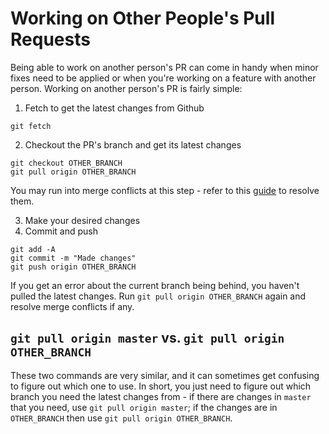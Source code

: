 # Working on Other People's Pull Requests

Being able to work on another person's PR can come in handy when minor fixes need to be applied or when you're working on a feature with another person. Working on another person's PR is fairly simple:

1. Fetch to get the latest changes from Github

```
git fetch
```

2. Checkout the PR's branch and get its latest changes

```
git checkout OTHER_BRANCH
git pull origin OTHER_BRANCH
```
You may run into merge conflicts at this step - refer to this [guide](./04_merge_conflicts.md) to resolve them.

3. Make your desired changes
4. Commit and push

```
git add -A
git commit -m "Made changes"
git push origin OTHER_BRANCH
```

If you get an error about the current branch being behind, you haven't pulled the latest changes. Run `git pull origin OTHER_BRANCH` again and resolve merge conflicts if any.

## `git pull origin master` vs. `git pull origin OTHER_BRANCH`

These two commands are very similar, and it can sometimes get confusing to figure out which one to use. In short, you just need to figure out which branch you need the latest changes from - if there are changes in `master` that you need, use `git pull origin master`; if the changes are in `OTHER_BRANCH` then use `git pull origin OTHER_BRANCH`.
